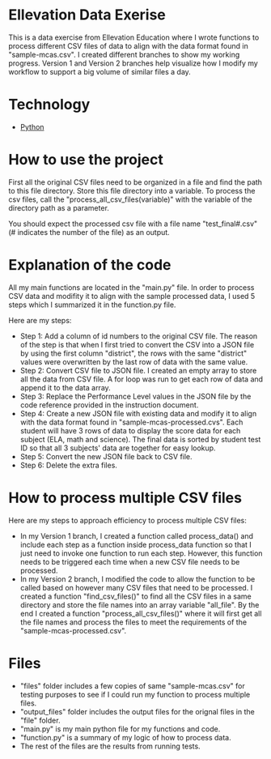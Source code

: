 # Ellevation Data Exerise

This is a data exercise from Ellevation Education where I wrote functions to process different CSV files of data to align with the data format found in "sample-mcas.csv". I created different branches to show my working progress. Version 1 and Version 2 branches help visualize how I modify my workflow to support a big volume of similar files a day. 

# Technology

* [Python](https://www.python.org/)

# How to use the project
First all the original CSV files need to be organized in a file and find the path to this file directory. Store this file directory into a variable. To process the csv files, call the "process_all_csv_files(variable)" with the variable of the directory path as a parameter. 

You should expect the processed csv file with a file name "test_final#.csv" (# indicates the number of the file) as an output. 
# Explanation of the code
All my main functions are located in the "main.py" file. In order to process CSV data and modifity it to align with the sample processed data, I used 5 steps which I summarized it in the function.py file.

Here are my steps:

- Step 1: Add a column of id numbers to the original CSV file. The reason of the step is that when I first tried to convert the CSV into a JSON file by using the first column "district", the rows with the same "district" values were overwritten by the last row of data with the same value. 
- Step 2: Convert CSV file to JSON file. I created an empty array to store all the data from CSV file. A for loop was run to get each row of data and append it to the data array. 
- Step 3: Replace the Performance Level values in the JSON file by the code reference provided in the instruction document. 
- Step 4: Create a new JSON file with existing data and modify it to align with the data format found in "sample-mcas-processed.cvs". Each student will have 3 rows of data to display the score data for each subject (ELA, math and science). The final data is sorted by student test ID so that all 3 subjects' data are together for easy lookup. 
- Step 5: Convert the new JSON file back to CSV file. 
- Step 6: Delete the extra files.



# How to process multiple CSV files 
Here are my steps to approach efficiency to process multiple CSV files: 

- In my Version 1 branch, I created a function called process_data() and include each step as a function inside process_data function so that I just need to invoke one function to run each step. However, this function needs to be triggered each time when a new CSV file needs to be processed. 
- In my Version 2 branch, I modified the code to allow the function to be called based on however many CSV files that need to be processed. I created a function "find_csv_files()" to find all the CSV files in a same directory and store the file names into an array variable "all_file". By the end I created a function "process_all_csv_files()" where it will first get all the file names and process the files to meet the requirements of the "sample-mcas-processed.csv". 

# Files
- "files" folder includes a few copies of same "sample-mcas.csv" for testing purposes to see if I could run my function to process multiple files. 
- "output_files" folder includes the output files for the orignal files in the "file" folder.
- "main.py" is my main python file for my functions and code.
- "function.py" is a summary of my logic of how to process data.
- The rest of the files are the results from running tests. 
